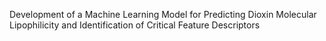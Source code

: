 Development of a Machine Learning Model for Predicting Dioxin Molecular Lipophilicity and Identification of Critical Feature Descriptors
